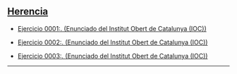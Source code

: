 <h2><a href="https://github.com/sufigueroa87/dam/tree/main/postgreSQL/herencia">Herencia</a></h2>
<div>
<ul>
	<li>
   		<p><a href="https://github.com/sufigueroa87/dam/tree/main/postgreSQL/herencia/ejercicio_0001">Ejercicio 0001:. (Enunciado del Institut Obert de Catalunya (IOC))</a></p>
   	</li>
   	<li>
   		<p><a href="https://github.com/sufigueroa87/dam/tree/main/postgreSQL/herencia/ejercicio_0002">Ejercicio 0002:. (Enunciado del Institut Obert de Catalunya (IOC))</a></p>
   	</li>
   	<li>
   		<p><a href="https://github.com/sufigueroa87/dam/tree/main/postgreSQL/herencia/ejercicio_0003">Ejercicio 0003:. (Enunciado del Institut Obert de Catalunya (IOC))</a></p>
   	</li>
</ul>
</div>
<hr/>


